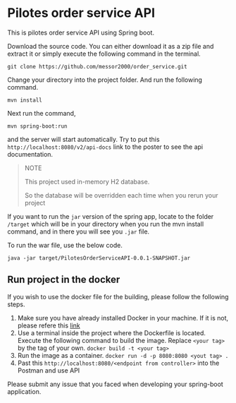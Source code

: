Pilotes order service API
=
This is pilotes order service API using Spring boot.

Download the source code. You can either download it as a zip file 
and extract it or simply execute the following command in the terminal.

```git clone https://github.com/messor2000/order_service.git```

Change your directory into the project folder. And run the following command.

```mvn install```

Next run the command,

```mvn spring-boot:run```

and the server will start automatically. 
Try to put this  ```http://localhost:8080/v2/api-docs``` link to the poster to see the api documentation.

>NOTE
> 
>This project used in-memory H2 database. 
> 
>So the database will be overridden each time when you rerun your project 

If you want to run the ```jar``` version of the spring app, 
locate to the folder ```/target``` which will be in your directory when you run the mvn 
install command, and in there you will see you ```.jar``` file.

To run the war file, use the below code.

```java -jar target/PilotesOrderServiceAPI-0.0.1-SNAPSHOT.jar```

## Run project in the docker

If you wish to use the docker file for the building, please follow the following steps.

1. Make sure you have already installed Docker in your machine. If it is not, please refere this [link](https://docs.docker.com/engine/install/)
2. Use a terminal inside the project where the Dockerfile is located. Execute the following command to build the image. Replace ```<your tag>``` by the tag of your own. ```docker build -t <your tag>```
3. Run the image as a container. ```docker run -d -p 8080:8080 <yout tag> .```
4. Past this ```http://localhost:8080/<endpoint from controller>``` into the Postman and use API

Please submit any issue that you faced when developing your spring-boot application.